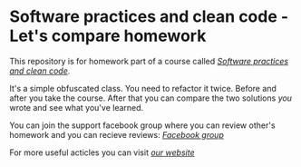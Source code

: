 # Software practices and clean code - Let's compare homework

This repository is for homework part of a course called [*Software practices and clean code*](https://rebrand.ly/spccg-let-compare).

It's a simple obfuscated class. You need to refactor it twice. Before and after you take the course. After that you can compare the two solutions *you* wrote and see what you've learned.

You can join the support facebook group where you can review other's homework and you can recieve reviews: [*Facebook group*](https://rebrand.ly/spfb-lets-compare)

For more useful acticles you can visit [*our website*](https://rebrand.ly/wbg-lets-compare)
